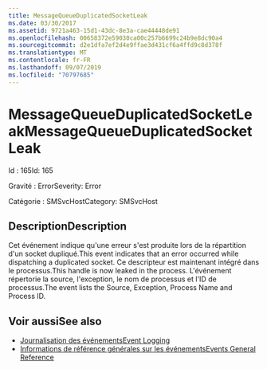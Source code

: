 ```yaml
---
title: MessageQueueDuplicatedSocketLeak
ms.date: 03/30/2017
ms.assetid: 9721a463-15d1-43dc-8e3a-cae44448de91
ms.openlocfilehash: 00658372e59030ca00c257b6699c24b9e8dc90a4
ms.sourcegitcommit: d2e1dfa7ef2d4e9ffae3d431cf6a4ffd9c8d378f
ms.translationtype: MT
ms.contentlocale: fr-FR
ms.lasthandoff: 09/07/2019
ms.locfileid: "70797685"
---
```

# <a name="messagequeueduplicatedsocketleak"></a><span data-ttu-id="ecab5-102">MessageQueueDuplicatedSocketLeak</span><span class="sxs-lookup"><span data-stu-id="ecab5-102">MessageQueueDuplicatedSocketLeak</span></span>
<span data-ttu-id="ecab5-103">Id : 165</span><span class="sxs-lookup"><span data-stu-id="ecab5-103">Id: 165</span></span>  
  
 <span data-ttu-id="ecab5-104">Gravité : Error</span><span class="sxs-lookup"><span data-stu-id="ecab5-104">Severity: Error</span></span>  
  
 <span data-ttu-id="ecab5-105">Catégorie : SMSvcHost</span><span class="sxs-lookup"><span data-stu-id="ecab5-105">Category: SMSvcHost</span></span>  
  
## <a name="description"></a><span data-ttu-id="ecab5-106">Description</span><span class="sxs-lookup"><span data-stu-id="ecab5-106">Description</span></span>  
 <span data-ttu-id="ecab5-107">Cet événement indique qu'une erreur s'est produite lors de la répartition d'un socket dupliqué.</span><span class="sxs-lookup"><span data-stu-id="ecab5-107">This event indicates that an error occurred while dispatching a duplicated socket.</span></span> <span data-ttu-id="ecab5-108">Ce descripteur est maintenant intégré dans le processus.</span><span class="sxs-lookup"><span data-stu-id="ecab5-108">This handle is now leaked in the process.</span></span> <span data-ttu-id="ecab5-109">L'événement répertorie la source, l'exception, le nom de processus et l'ID de processus.</span><span class="sxs-lookup"><span data-stu-id="ecab5-109">The event lists the Source, Exception, Process Name and Process ID.</span></span>  
  
## <a name="see-also"></a><span data-ttu-id="ecab5-110">Voir aussi</span><span class="sxs-lookup"><span data-stu-id="ecab5-110">See also</span></span>

- [<span data-ttu-id="ecab5-111">Journalisation des événements</span><span class="sxs-lookup"><span data-stu-id="ecab5-111">Event Logging</span></span>](index.md)
- [<span data-ttu-id="ecab5-112">Informations de référence générales sur les événements</span><span class="sxs-lookup"><span data-stu-id="ecab5-112">Events General Reference</span></span>](events-general-reference.md)
